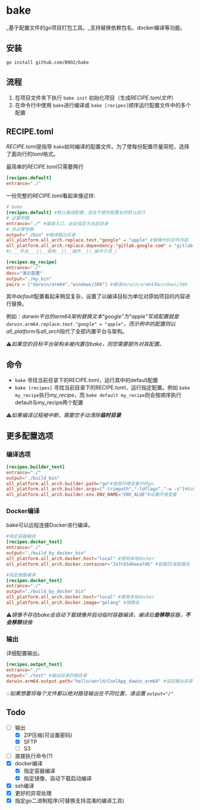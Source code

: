 # bake

_基于配置文件的go项目打包工具。_支持替换依赖包名、docker编译等功能。

## 安装
`go install github.com/B9O2/bake`
## 流程

1. 在项目文件夹下执行 `bake init` 初始化项目（生成*RECIPE.toml文件*）
2. 在命令行中使用 `bake`进行编译或 `bake [recipes]`顺序运行配置文件中的多个配置

## RECIPE.toml

*RECIPE.toml*是指导 `bake`如何编译的配置文件。为了使每份配置尽量简短，选择了面向行的*toml*格式。

最简单的*RECIPE.toml*只需要两行

```toml
[recipes.default]
entrance="./"
```

一份完整的*RECIPE.toml*看起来像这样:

```toml
# bake
[recipes.default] #默认编译配置，会在不提供配置名时默认执行
# 必要参数
entrance="./" #编译入口，此处指定为当前目录
# 非必要参数
output="./bin" #编译输出目录
all_platform.all_arch.replace.text."google" = "apple" #替换代码文件内容
all_platform.all_arch.replace.dependency."gitlab.google.com" = "gitlab.apple.com" #替换依赖名
#|___平台___||__架构__||__操作__||_操作子项_|

[recipes.my_recipe]
entrance="./"
desc="演示配置"
output="./my_bin"
pairs = ["darwin/arm64","windows/386"] #编译darwin/arm64和windows/386
```

其中*default*配置看起来稍显复杂，设置了以编译目标为单位对原始项目的内容进行替换。

例如：*darwin平台的arm64架构替换文本"google"为"apple"*写成配置就是 `darwin.arm64.replace.text."google" = "apple"`，而示例中的配置则以*all_platform*与*all_arch*指代了全部内置平台与架构。

⚠️*如果您的目标平台架构未被内置在bake，则您需要额外对其配置。*

## 命令

- `bake` 寻找当前目录下的RECIPE.toml，运行其中的default配置
- `bake [recipes]` 寻找当前目录下的RECIPE.toml，运行指定配置。例如 `bake my_recipe`执行*my_recipe*，而 `bake default my_recipe`则会按顺序执行default与my_recipe两个配置

⚠️*如果编译过程被中断，需要您手动清除**临时目录***

## 更多配置选项

### 编译选项

```toml
[recipes.builder_test]
entrance="./"
output="./build_bin"
all_platform.all_arch.builder.path="go"#使用环境变量中的go
all_platform.all_arch.builder.args=["-trimpath","-ldflags","-w -s"]#bake默认参数
all_platform.all_arch.builder.env.ENV_NAME="ENV_ALUE"#设置环境变量
```

### Docker编译

bake可以远程连接Docker进行编译。

```toml
#指定容器编译
[recipes.docker_test]
entrance="./"
output="./build_by_docker_bin"
all_platform.all_arch.docker.host="local" #使用本地docker
all_platform.all_arch.docker.container="2a7c6546eea74b" #容器ID或容器名
```

```toml
#指定镜像编译
[recipes.docker_test]
entrance="./"
output="./build_by_docker_bin"
all_platform.all_arch.docker.host="local" #使用本地docker
all_platform.all_arch.docker.image="golang" #镜像名
```

⚠️*镜像不存在bake会自动下载镜像并启动临时容器编译，编译后**会移除**容器，**不会移除**镜像*

### 输出

详细配置输出。

```toml
[recipes.output_test]
entrance="./"
output="./test" #输出目录的根目录
darwin.arm64.output.path="hello/world/CoolApp_dawin_arm64" #设定输出目录下的相对路径
```

💡*如果想要将每个文件都以绝对路径输出在不同位置，请设置 `output="/"`*

## Todo

- [ ] 输出
  - [x] ZIP压缩(可设置密码)
  - [x] SFTP
  - [ ] S3
- [ ] 直接执行命令(?)
- [X] docker编译
  - [X] 指定容器编译
  - [X] 指定镜像，自动下载启动编译
- [x] ssh编译
- [X] 更好的异常处理
- [X] 指定go二进制程序(可替换支持混淆的编译工具)
